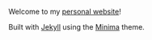Welcome to my [personal website](https://enze-chen.github.io/)!

Built with [Jekyll](https://jekyllrb.com/) using the [Minima](https://github.com/jekyll/minima) theme.